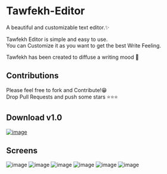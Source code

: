 # Tawfekh-Editor
A beautiful and customizable text editor.✨

Tawfekh Editor is simple and easy to use.  
You can Customize it as you want to get the best Write Feeling.

Tawfekh has been created to diffuse a writing mood 🌾

## Contributions
Please feel free to fork and Contribute!😁  
Drop Pull Requests and push some stars ⭐⭐⭐

## Download v1.0
[![image](https://user-images.githubusercontent.com/40875400/164351899-3d23de26-69ce-40a2-b750-94f2c4c428c8.png)](https://github.com/MedouneSGB/Tawfekh-Editor/releases/download/v1.0/Tawfekh.rar)  

## Screens
![image](https://user-images.githubusercontent.com/40875400/164351287-98e2ecfe-309a-4c31-811f-aeaddf522550.png)
![image](https://user-images.githubusercontent.com/40875400/164352439-d68f3ed2-5d13-4fef-a399-7cb55f497569.png)
![image](https://user-images.githubusercontent.com/40875400/164442418-90303dc5-b7ca-4b9b-a00f-3ae4065013ef.png)
![image](https://user-images.githubusercontent.com/40875400/164442520-12f7f5dd-2cb6-4200-bed0-cb27b5d0b14f.png)
![image](https://user-images.githubusercontent.com/40875400/164509494-1f6c9c9d-3e7c-40f9-9e13-0d62fdf0b90c.png)
![image](https://user-images.githubusercontent.com/40875400/164509563-1ade0aab-709d-4398-8863-6ed56f3a5f67.png)



